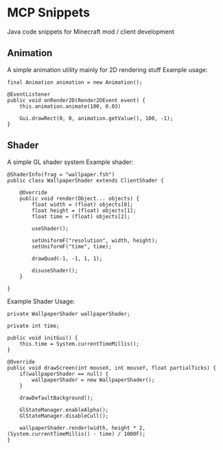 # MCP Snippets
Java code snippets for Minecraft mod / client development

## Animation
A simple animation utility mainly for 2D rendering stuff
Example usage:
```
final Animation animation = new Animation();

@EventListener
public void onRender2D(Render2DEvent event) {
    this.animation.animate(100, 0.03)

    Gui.drawRect(0, 0, animation.getValue(), 100, -1);
}
```

## Shader
A simple GL shader system
Example shader:
```
@ShaderInfo(frag = "wallpaper.fsh")
public class WallpaperShader extends ClientShader {

    @Override
    public void render(Object... objects) {
        float width = (float) objects[0];
        float height = (float) objects[1];
        float time = (float) objects[2];

        useShader();

        setUniformF("resolution", width, height);
        setUniformF("time", time);

        drawQuad(-1, -1, 1, 1);

        disuseShader();
    }

}
```
Example Shader Usage:
```
private WallpaperShader wallpaperShader;

private int time;

public void initGui() {
    this.time = System.currentTimeMillis();
}

@Override
public void drawScreen(int mouseX, int mouseY, float partialTicks) {
    if(wallpaperShader == null) {
        wallpaperShader = new WallpaperShader();
    }

    drawDefaultBackground();
    
    GlStateManager.enableAlpha();
    GlStateManager.disableCull();

    wallpaperShader.render(width, height * 2, (System.currentTimeMillis() - time) / 1000F);
}
```
